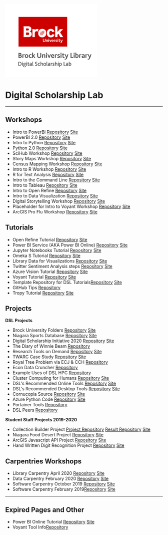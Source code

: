 ![dsl_logo](dsl_logo.png)

# Digital Scholarship Lab

---

## Workshops

- Intro to PowerBi [Repository](https://github.com/BrockDSL/Intro_to_PowerBI_Workshop) [Site](https://brockdsl.github.io/Intro_to_PowerBI_Workshop/)
- PowerBI 2.0 [Repository](https://github.com/BrockDSL/Power_BI_2.0_Workshop) [Site](https://brockdsl.github.io/Power_BI_2.0_Workshop/)
- Intro to Python [Repository](https://github.com/BrockDSL/Power_BI_2.0_Workshop) [Site](https://brockdsl.github.io/Intro_to_Python_Workshop/)
- Python 2.0 [Repository](https://github.com/BrockDSL/Python_2.0_Workshop) [Site](https://brockdsl.github.io/Python_2.0_Workshop/)
- SciHub Workshop [Repository](https://github.com/BrockDSL/SciHub_Workshop) [Site](https://brockdsl.github.io/SciHub_Workshop/)
- Story Maps Workshop [Repository](https://github.com/BrockDSL/StoryMaps) [Site](https://brockdsl.github.io/StoryMaps/)
- Census Mapping Workshop [Repository](https://github.com/BrockDSL/Census_Mapping) [Site](https://brockdsl.github.io/Census_Mapping/)
- Intro to R Workshop [Repository](https://github.com/BrockDSL/Intro_to_R_Workshop) [Site](https://brockdsl.github.io/Intro_to_R_Workshop/)
- R for Text Analysis  [Repository](https://github.com/BrockDSL/R_for_Text_Analysis) [Site](https://brockdsl.github.io/R_for_Text_Analysis/)
- Intro to the Command Line [Repository](https://github.com/BrockDSL/Intro_to_the_Command_Line_Workshop) [Site](https://brockdsl.github.io/Intro_to_the_Command_Line_Workshop/)
- Intro to Tableau [Repository](https://github.com/BrockDSL/Intro_to_Tableau_Workshop) [Site](https://brockdsl.github.io/Intro_to_Tableau_Workshop/)
- Intro to Open Refine [Repository](https://github.com/BrockDSL/Intro_to_Open_Refine_Workshop) [Site](https://brockdsl.github.io/Intro_to_Open_Refine_Workshop/)
- Intro to Data Visualization [Repository](https://github.com/BrockDSL/Intro_to_Data_Visualization_Workshop) [Site](https://brockdsl.github.io/Intro_to_Data_Visualization_Workshop/)
- Digital Storytelling Workshop [Repository](https://github.com/BrockDSL/Digital_Storytelling_Workshop) [Site](https://brockdsl.github.io/Digital_Storytelling_Workshop/)
- Placeholder for Intro to Voyant Workshop [Repository](https://github.com/BrockDSL/Intro_to_Voyant_Workshop) [Site](https://brockdsl.github.io/Intro_to_Voyant_Workshop/)
- ArcGIS Pro Flu Workshop [Repository](https://github.com/BrockDSL/ArcGIS-Pro-flu) [Site](https://brockdsl.github.io/ArcGIS-Pro-flu/)

## Tutorials
- Open Refine Tutorial [Repository](https://github.com/BrockDSL/Open-Refine-Tutorial) [Site](https://brockdsl.github.io/Open-Refine-Tutorial/)
- Power BI Service (AKA Power BI Online) [Repository](https://github.com/BrockDSL/Power_BI_Service_Tutorial) [Site](https://brockdsl.github.io/Power_BI_Service_Tutorial/)
- Jupyter Notebooks Tutorial [Repository](https://github.com/BrockDSL/Jupyter_Notebooks_Tutorial) [Site](https://brockdsl.github.io/Jupyter_Notebooks_Tutorial/)
- Omeka S Tutorial [Repository](https://github.com/BrockDSL/Omeka-S-Tutorial) [Site](https://brockdsl.github.io/Omeka-S-Tutorial/)
- Library Data for Visualizations [Repository](https://github.com/BrockDSL/LibraryDataViz) [Site](https://brockdsl.github.io/LibraryDataViz/)
- Twitter Sentiment Analysis steps [Repository](https://github.com/BrockDSL/intro_twitter_sentiment_analysis) [Site](https://brockdsl.github.io/intro_twitter_sentiment_analysis/)
- Azure Vision Tutorial [Repository](https://github.com/BrockDSL/Azure-Vision-Tutorial) [Site](https://brockdsl.github.io/Azure-Vision-Tutorial/)
- Voyant Tutorial [Repository](https://github.com/BrockDSL/Voyant-Tutorial) [Site](https://brockdsl.github.io/Voyant-Tutorial/)
- Template Repository for DSL Tutorials[Repository](https://github.com/BrockDSL/DSL_Tutorial_Template) [Site](https://brockdsl.github.io/DSL_Tutorial_Template/)
- GitHub Tips [Repository](https://github.com/BrockDSL/GitHub-Tips-and-Tricks)
- Tropy Tutorial [Repository](https://github.com/BrockDSL/Tropy-Tutorial) [Site](https://brockdsl.github.io/Tropy-Tutorial/)

## Projects
**DSL Projects**
- Brock University Folders [Repository](https://github.com/BrockDSL/Brock-University-Folders) [Site](https://brockdsl.github.io/Brock-University-Folders/)
- Niagara Sports Database [Repository](https://github.com/BrockDSL/Niagara_Sport_Database) [Site](https://brockdsl.github.io/Niagara_Sport_Database/)
- Digital Scholarship Initiative 2020 [Repository](https://github.com/BrockDSL/DSI2020) [Site](https://brockdsl.github.io/DSI2020/)
- The Diary of Winnie Beam [Repository](https://github.com/BrockDSL/winnie_beam_1900_dairy)
- Research Tools on Demand [Repository](https://github.com/BrockDSL/Research-Tools-On-Demand) [Site](https://brockdsl.github.io/Research-Tools-On-Demand/)
- TWARC Case Study [Repository](https://github.com/BrockDSL/TWARC_Case_Study) [Site](https://brockdsl.github.io/TWARC_Case_Study/)
- Royal Tree Problem via ECJ & CCH [Repository](https://github.com/BrockDSL/royaltree_ecj_cluster)
- Econ Data Cruncher [Repository](https://github.com/BrockDSL/econ-data-cruncher)
- Example Uses of DSL HPC [Repository](https://github.com/BrockDSL/Example_Uses_of_DSL_HPC)
- Cluster Computing for Humans [Repository](https://github.com/BrockDSL/DSL-Cluster) [Site](https://brockdsl.github.io/DSL-Cluster/)
- DSL's Recommended Online Tools [Repository](https://github.com/BrockDSL/Online-Tools) [Site](https://brockdsl.github.io/Online-Tools/)
- DSL's Recommended Desktop Tools [Repository](https://github.com/BrockDSL/Desktop-Programs) [Site](https://brockdsl.github.io/Desktop-Programs/)
- Cornucopia Source [Repository](https://github.com/BrockDSL/Cornucopia-Source) [Site](https://brockdsl.github.io/Cornucopia-Source/)
- Azure Python Code [Repository](https://github.com/BrockDSL/AzurePythonCodes) [Site](https://brockdsl.github.io/AzurePythonCodes/)
- Portainer Tools [Repository](https://github.com/BrockDSL/Portainer_Tools)
- DSL Peers [Repository](https://github.com/BrockDSL/dsl_peers)

**Student Staff Projects 2019-2020**
- Collection Builder Project [Project Repository](https://github.com/BrockDSL/Student_Collection_Builder_Project) [Result Repository](https://github.com/BrockDSL/Brock_DSL_CollectionBuilder) [Site](https://brockdsl.github.io/Brock_DSL_CollectionBuilder/)
- Niagara Food Desert Project [Repository](https://github.com/BrockDSL/Niagara_Food_Desert_Project) [Site](https://brockdsl.github.io/Niagara_Food_Desert_Project/)
- ArcGIS Javascript API Project [Repository](https://github.com/BrockDSL/ArcGIS_Javascript_API_Project) [Site](https://brockdsl.github.io/ArcGIS_Javascript_API_Project/)
- Hand Written Digit Recognition Project [Repository](https://github.com/BrockDSL/Hand_Written_Digit_Recognition_Project) [Site](https://brockdsl.github.io/Hand_Written_Digit_Recognition_Project/)
## Carpentries Workshops
- Library Carpentry April 2020 [Repository](https://github.com/BrockDSL/2020-04-29-Ryerson) [Site](https://brockdsl.github.io/2020-04-29-Ryerson/)
- Data Carpentry February 2020 [Repository](https://github.com/BrockDSL/2020-02-19-BrockU) [Site](https://brockdsl.github.io/2020-02-19-BrockU/)
- Software Carpentry October 2019 [Repository](https://github.com/BrockDSL/2019-10-15-BrockU) [Site](https://brockdsl.github.io/2019-10-15-BrockU/)
- Software Carpentry February 2019[Repository](https://github.com/BrockDSL/2019-02-21-BrockU) [Site](https://brockdsl.github.io/2019-02-21-BrockU/)

---

## Expired Pages and Other
- Power BI Online Tutorial [Repository](https://github.com/BrockDSL/PowerBI-Tutorial) [Site](https://brockdsl.github.io/PowerBI-Tutorial/)
- Voyant Tool Info[Repository](https://github.com/BrockDSL/Voyant-Info)
